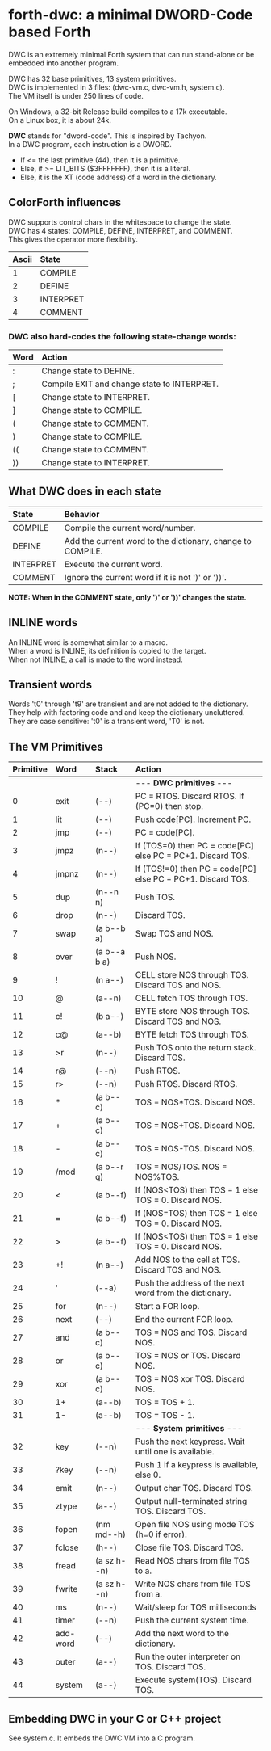 # forth-dwc: a minimal DWORD-Code based Forth

DWC is an extremely minimal Forth system that can run stand-alone or be embedded into another program.

DWC has 32 base primitives, 13 system primitives.<br/>
DWC is implemented in 3 files: (dwc-vm.c, dwc-vm.h, system.c). <br/>
The VM itself is under 250 lines of code.

On Windows, a 32-bit Release build compiles to a 17k executable. <br/>
On a Linux box, it is about 24k.

**DWC** stands for "dword-code". This is inspired by Tachyon. <br/>
In a DWC program, each instruction is a DWORD. <br/>
- If <= the last primitive (44), then it is a primitive.
- Else, if >= LIT_BITS ($3FFFFFFF), then it is a literal.
- Else, it is the XT (code address) of a word in the dictionary.

## ColorForth influences

DWC supports control chars in the whitespace to change the state.<br/>
DWC has 4 states: COMPILE, DEFINE, INTERPRET, and COMMENT. <br/>
This gives the operator more flexibility.

| Ascii | State |
|:--    |:-- |
| 1     | COMPILE   |
| 2     | DEFINE    |
| 3     | INTERPRET |
| 4     | COMMENT   |

### DWC also hard-codes the following state-change words:

| Word | Action |
|:--   |:-- |
| :    | Change state to DEFINE. |
| ;    | Compile EXIT and change state to INTERPRET. |
| [    | Change state to INTERPRET. |
| ]    | Change state to COMPILE. |
| (    | Change state to COMMENT. |
| )    | Change state to COMPILE. |
| ((   | Change state to COMMENT. |
| ))   | Change state to INTERPRET. |

## What DWC does in each state

| State     | Behavior |
|:--        |:-- |
| COMPILE   | Compile the current word/number. |
| DEFINE    | Add the current word to the dictionary, change to COMPILE. |
| INTERPRET | Execute the current word. |
| COMMENT   | Ignore the current word if it is not ')' or '))'. |

**NOTE: When in the COMMENT state, only ')' or '))' changes the state.**

## INLINE words

An INLINE word is somewhat similar to a macro.<br/>
When a word is INLINE, its definition is copied to the target.<br/>
When not INLINE, a call is made to the word instead.

## Transient words

Words 't0' through 't9' are transient and are not added to the dictionary.<br/>
They help with factoring code and and keep the dictionary uncluttered.<br/>
They are case sensitive: 't0' is a transient word, 'T0' is not.

## The VM Primitives

| Primitive | Word     | Stack        | Action |
|:--        |:--       |:--           |:-- |
|           |          |              | --- **DWC primitives** --- |
|   0       | exit     | (--)         | PC = RTOS. Discard RTOS. If (PC=0) then stop. |
|   1       | lit      | (--)         | Push code[PC]. Increment PC. |
|   2       | jmp      | (--)         | PC = code[PC]. |
|   3       | jmpz     | (n--)        | If (TOS=0) then PC = code[PC] else PC = PC+1. Discard TOS. |
|   4       | jmpnz    | (n--)        | If (TOS!=0) then PC = code[PC] else PC = PC+1. Discard TOS. |
|   5       | dup      | (n--n n)     | Push TOS. |
|   6       | drop     | (n--)        | Discard TOS. |
|   7       | swap     | (a b--b a)   | Swap TOS and NOS. |
|   8       | over     | (a b--a b a) | Push NOS. |
|   9       | !        | (n a--)      | CELL store NOS through TOS. Discard TOS and NOS. |
|  10       | @        | (a--n)       | CELL fetch TOS through TOS. |
|  11       | c!       | (b a--)      | BYTE store NOS through TOS. Discard TOS and NOS. |
|  12       | c@       | (a--b)       | BYTE fetch TOS through TOS. |
|  13       | >r       | (n--)        | Push TOS onto the return stack. Discard TOS. |
|  14       | r@       | (--n)        | Push RTOS. |
|  15       | r>       | (--n)        | Push RTOS. Discard RTOS. |
|  16       | *        | (a b--c)     | TOS = NOS*TOS. Discard NOS. |
|  17       | +        | (a b--c)     | TOS = NOS+TOS. Discard NOS. |
|  18       | -        | (a b--c)     | TOS = NOS-TOS. Discard NOS. |
|  19       | /mod     | (a b--r q)   | TOS = NOS/TOS. NOS = NOS%TOS. |
|  20       | <        | (a b--f)     | If (NOS<TOS) then TOS = 1 else TOS = 0. Discard NOS. |
|  21       | =        | (a b--f)     | If (NOS=TOS) then TOS = 1 else TOS = 0. Discard NOS. |
|  22       | >        | (a b--f)     | If (NOS<TOS) then TOS = 1 else TOS = 0. Discard NOS. |
|  23       | +!       | (n a--)      | Add NOS to the cell at TOS. Discard TOS and NOS. |
|  24       | '        | (--a)        | Push the address of the next word from the dictionary. |
|  25       | for      | (n--)        | Start a FOR loop. |
|  26       | next     | (--)         | End the current FOR loop. |
|  27       | and      | (a b--c)     | TOS = NOS and TOS. Discard NOS. |
|  28       | or       | (a b--c)     | TOS = NOS or TOS. Discard NOS. |
|  29       | xor      | (a b--c)     | TOS = NOS xor TOS. Discard NOS. |
|  30       | 1+       | (a--b)       | TOS = TOS + 1. |
|  31       | 1-       | (a--b)       | TOS = TOS - 1. |
|           |          |              | --- **System primitives** --- |
|  32       | key      | (--n)        | Push the next keypress. Wait until one is available. |
|  33       | ?key     | (--n)        | Push 1 if a keypress is available, else 0. |
|  34       | emit     | (n--)        | Output char TOS. Discard TOS. |
|  35       | ztype    | (a--)        | Output null-terminated string TOS. Discard TOS. |
|  36       | fopen    | (nm md--h)   | Open file NOS using mode TOS (h=0 if error). |
|  37       | fclose   | (h--)        | Close file TOS. Discard TOS. |
|  38       | fread    | (a sz h--n)  | Read NOS chars from file TOS to a. |
|  39       | fwrite   | (a sz h--n)  | Write NOS chars from file TOS from a. |
|  40       | ms       | (n--)        | Wait/sleep for TOS milliseconds |
|  41       | timer    | (--n)        | Push the current system time. |
|  42       | add-word | (--)         | Add the next word to the dictionary. |
|  43       | outer    | (a--)        | Run the outer interpreter on TOS. Discard TOS. |
|  44       | system   | (a--)        | Execute system(TOS). Discard TOS. |

## Embedding DWC in your C or C++ project

See system.c. It embeds the DWC VM into a C program.
